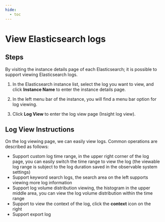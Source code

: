 ```yaml
---
hide:
  - toc
---
```


# View Elasticsearch logs

## Steps

By visiting the instance details page of each Elasticsearch; it is possible to support viewing Elasticsearch logs.

1. In the Elasticsearch instance list, select the log you want to view, and click __Instance Name__ to enter the instance details page.

    <!--screenshot-->

2. In the left menu bar of the instance, you will find a menu bar option for log viewing.

    <!--screenshot-->

3. Click __Log View__ to enter the log view page (Insight log view).

## Log View Instructions

On the log viewing page, we can easily view logs. Common operations are described as follows:

* Support custom log time range, in the upper right corner of the log page, you can easily switch the time range to view the log (the viewable log range is subject to the log duration saved in the observable system settings)
* Support keyword search logs, the search area on the left supports viewing more log information
* Support log volume distribution viewing, the histogram in the upper middle area, you can view the log volume distribution within the time range
* Support to view the context of the log, click the __context__ icon on the right
* Support export log

<!--screenshot-->